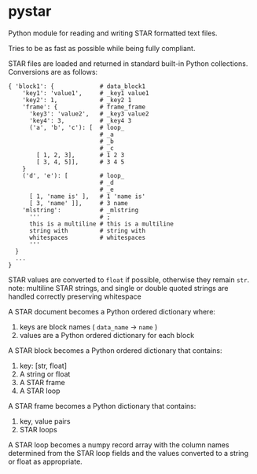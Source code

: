 # pystar
Python module for reading and writing STAR formatted text files.

Tries to be as fast as possible while being fully compliant.

STAR files are loaded and returned in standard built-in Python collections.  Conversions are as follows:

```
{ 'block1': {             # data_block1
    'key1': 'value1',     # _key1 value1
    'key2': 1,            # _key2 1
    'frame': {            # frame_frame
      'key3': 'value2',   # _key3 value2
      'key4': 3,          # _key4 3
      ('a', 'b', 'c'): [  # loop_
                          # _a
                          # _b
                          # _c
        [ 1, 2, 3],       # 1 2 3
        [ 3, 4, 5]],      # 3 4 5
    }
    ('d', 'e'): [         # loop_
                          # _d
                          # _e
      [ 1, 'name is' ],   # 1 'name is'
      [ 3, 'name' ]],     # 3 name
    'mlstring':           # _mlstring
      '''                 # ;
      this is a multiline # this is a multiline 
      string with         # string with
      whitespaces         # whitespaces
      '''
  }
  ...
}
```

STAR values are converted to `float` if possible, otherwise they remain `str`.
  note: multiline STAR strings, and single or double quoted strings are handled correctly preserving whitespace

A STAR document becomes a Python ordered dictionary where:
  1) keys are block names ( `data_name` -> `name` )
  2) values are a Python ordered dictionary for each block

A STAR block becomes a Python ordered dictionary that contains:
  1) key: [str, float]
  1) A string or float
  2) A STAR frame
  3) A STAR loop

A STAR frame becomes a Python dictionary that contains:
  1) key, value pairs
  2) STAR loops

A STAR loop becomes a numpy record array with the column names determined from the STAR loop fields
  and the values converted to a string or float as appropriate.
